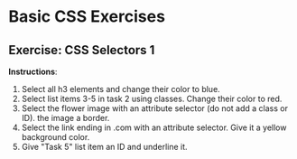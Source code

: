 # Basic CSS Exercises

## Exercise: CSS Selectors 1

**Instructions**:
1. Select all h3 elements and change their color to blue.
2. Select list items 3-5 in task 2 using classes. Change their color to red.
3. Select the flower image with an attribute selector (do not add a class or ID). the image a border.
4. Select the link ending in .com with an attribute selector. Give it a yellow background color.
5. Give "Task 5" list item an ID and underline it.